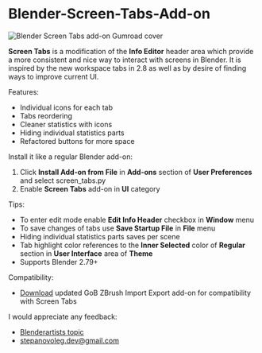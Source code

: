 # Blender-Screen-Tabs-Add-on

![Blender Screen Tabs add-on Gumroad cover](https://i.imgur.com/ND3tYkg.png)

**Screen Tabs** is a modification of the **Info Editor** header area which provide a more consistent and nice way to interact with screens in Blender.
It is inspired by the new workspace tabs in 2.8 as well as by desire of finding ways to improve current UI.

Features:
 - Individual icons for each tab
 - Tabs reordering
 - Cleaner statistics with icons
 - Hiding individual statistics parts
 - Refactored buttons for more space

Install it like a regular Blender add-on:
 1. Click **Install Add-on from File** in **Add-ons** section of **User Preferences** and select screen_tabs.py
 2. Enable **Screen Tabs** add-on in **UI** category

Tips:
 - To enter edit mode enable **Edit Info Header** checkbox in **Window** menu
 - To save changes of tabs use **Save Startup File** in **File** menu
 - Hiding individual statistics parts saves per scene
 - Tab highlight color references to the **Inner Selected** color of **Regular** section in **User Interface** area of **Theme**
 - Supports Blender 2.79+

Compatibility:
 - [Download](http://bit.ly/2QTMhuq) updated GoB ZBrush Import Export add-on for compatibility with Screen Tabs

I would appreciate any feedback:
 - [Blenderartists topic](http://bit.ly/Blenderartists-Screen-Tabs-Add-on)
 - stepanovoleg.dev@gmail.com
